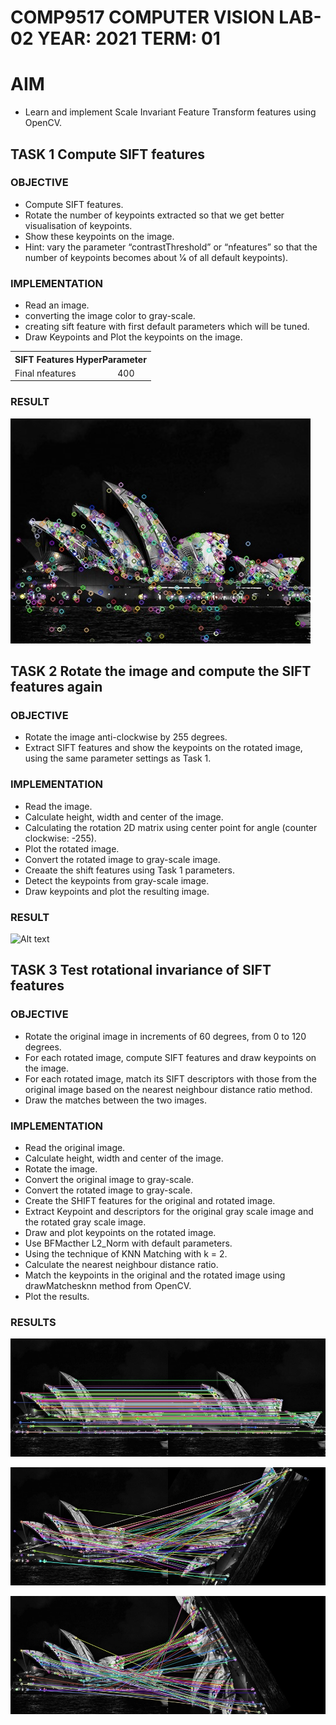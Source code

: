 # COMP9517 COMPUTER VISION LAB-02 YEAR: 2021 TERM: 01

# AIM
- Learn and implement Scale Invariant Feature Transform features using OpenCV.

## TASK 1 Compute SIFT features

### OBJECTIVE

- Compute SIFT features.
- Rotate the number of keypoints extracted so that we get better visualisation of keypoints.
- Show these keypoints on the image. 
- Hint: vary the parameter 
“contrastThreshold” or “nfeatures” so that the number of keypoints becomes 
about 1⁄4 of all default keypoints).

### IMPLEMENTATION

- Read an image.
- converting the image color to gray-scale.
- creating sift feature with first default parameters which will be tuned.
- Draw Keypoints and Plot the keypoints on the image.

<table>
    <tr>
        <th colspan="2">SIFT Features HyperParameter</th>
    <tr>
    <tr>
        <td>Final nfeatures</td>
        <td>400</td>
    </tr>
</table>

### RESULT

![Alt text](./Default_key_Points.jpg "SIFT features with nfeatures=400")

## TASK 2 Rotate the image and compute the SIFT features again

### OBJECTIVE

- Rotate the image anti-clockwise by 255 degrees.
- Extract SIFT features and show the keypoints on the rotated image, using the 
same parameter settings as Task 1.

### IMPLEMENTATION

- Read the image.
- Calculate height, width and center of the image.
- Calculating the rotation 2D matrix using center point for angle (counter clockwise: -255).
- Plot the rotated image.
- Convert the rotated image to gray-scale image.
- Creaate the shift features using Task 1 parameters.
- Detect the keypoints from gray-scale image.
- Draw keypoints and plot the resulting image.

### RESULT

![Alt text](./Q2_output.png "Rotated Image SIFT features with nfeatures=400")

## TASK 3 Test rotational invariance of SIFT features

### OBJECTIVE

- Rotate the original image in increments of 60 degrees, from 0 to 120 degrees.
- For each rotated image, compute SIFT features and draw keypoints on the 
image.
- For each rotated image, match its SIFT descriptors with those from the original 
image based on the nearest neighbour distance ratio method.
- Draw the matches between the two images.

### IMPLEMENTATION

- Read the original image.
- Calculate height, width and center of the image.
- Rotate the image.
- Convert the original image to gray-scale.
- Convert the rotated image to gray-scale.
- Create the SHIFT features for the original and rotated image.
- Extract Keypoint and descriptors for the original gray scale image and the rotated gray scale image.
- Draw and plot keypoints on the rotated image.
- Use BFMacther L2_Norm with default parameters.
- Using the technique of KNN Matching with k = 2.
- Calculate the nearest neighbour distance ratio.
- Match the keypoints in the original and the rotated image using drawMatchesknn method from OpenCV.
- Plot the results.

### RESULTS

![Alt text](./KNN_Image_zero_degree.jpg "Rotated Image SIFT features with nfeatures=400")

![Alt text](./KNN_Image_sixty_degree.jpg "Rotated Image SIFT features with nfeatures=400")

![Alt text](./KNN_image_120_degree.jpg "Rotated Image SIFT features with nfeatures=400")